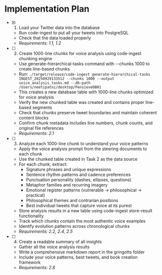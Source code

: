 # Implementation Plan

- [x] 1. Load your Twitter data into the database
  - Run code-ingest to put all your tweets into PostgreSQL
  - Check that the data loaded properly
  - _Requirements: 1.1, 1.2_

- [ ] 2. Create 1000-line chunks for voice analysis using code-ingest chunking engine
  - Use generate-hierarchical-tasks command with --chunks 1000 to create line-based chunks
  - Run: `./target/release/code-ingest generate-hierarchical-tasks INGEST_20250929133512 --chunks 1000 --output voice_analysis_tasks.md --db-path /Users/neetipatni/desktop/PensieveDB01`
  - This creates a new database table with 1000-line chunks optimized for voice analysis
  - Verify the new chunked table was created and contains proper line-based segments
  - Check that chunks preserve tweet boundaries and maintain coherent content blocks
  - Confirm chunk metadata includes line numbers, chunk counts, and original file references
  - _Requirements: 2.1_

- [ ] 3. Analyze each 1000-line chunk to understand your voice patterns
  - Apply the voice analysis prompt from the steering documents to each chunk
  - Use the chunked table created in Task 2 as the data source
  - For each chunk, extract:
    - Signature phrases and unique expressions
    - Sentence rhythm patterns and cadence preferences
    - Punctuation personality (dashes, ellipses, questions)
    - Metaphor families and recurring imagery
    - Emotional register patterns (vulnerable → philosophical → practical)
    - Philosophical themes and contrarian positions
    - Best individual tweets that capture voice at its purest
  - Store analysis results in a new table using code-ingest store-result functionality
  - Track which chunks contain the most authentic voice examples
  - Identify evolution patterns across chronological chunks
  - _Requirements: 2.2, 2.4, 2.5_

- [ ] 4. Create a readable summary of all insights
  - Gather all the voice analysis results
  - Write a comprehensive markdown report in the gringotts folder
  - Include your voice patterns, best tweets, and book creation framework
  - _Requirements: 2.6_